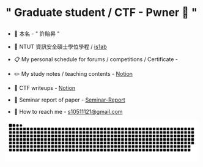 
# <p align="center">" Graduate student / CTF - Pwner 🚩 "</p>

- 👤 本名 - " 許貽昇 "

- 🏫 NTUT 資訊安全碩士學位學程 / [is1ab](https://is1ab.com/#/Member/2023/Eason) 

- 📋 My personal schedule for forums / competitions / Certificate -

- ✏️ My study notes / teaching contents - [Notion](https://butternut-dinghy-bc9.notion.site/ad800e21409d47b19f16f2a6c13d5cb1?v=d2d4c801bcc044869a0c9c432c650b2d&pvs=4)
  
- 🚩 CTF writeups - [Notion](https://butternut-dinghy-bc9.notion.site/CTF-writeups-05ef4d1a4c154c4cacdc093d40f877bd?pvs=4)

- 📑 Seminar report of paper - [Seminar-Report](https://github.com/eason89124/Seminar-Report)
  
- 📨 How to reach me - [s10511121@gmail.com](mailto:s10511121@gmail.com)

![](https://raw.githubusercontent.com/eason89124/eason89124/output/github-contribution-grid-snake.svg)

<!---
eason89124/eason89124 is a ✨ special ✨ repository because its `README.md` (this file) appears on your GitHub profile.
You can click the Preview link to take a look at your changes.
--->
